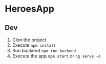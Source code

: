 # HeroesApp

## Dev

1. Clon the project
2. Execute `npm install`
3. Run backend `npm run backend`
4. Execute the app `npm start` or `ng serve -o`
